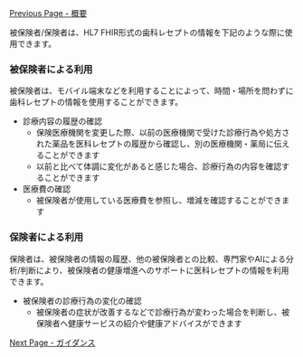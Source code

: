 [Previous Page - 概要](summary.html)

被保険者/保険者は、HL7 FHIR形式の歯科レセプトの情報を下記のような際に使用できます。
	
### 被保険者による利用
被保険者は、モバイル端末などを利用することによって、時間・場所を問わずに歯科レセプトの情報を使用することができます。
* 診療内容の履歴の確認
	* 保険医療機関を変更した際、以前の医療機関で受けた診療行為や処方された薬品を医科レセプトの履歴から確認し、別の医療機関・薬局に伝えることができます
	* 以前と比べて体調に変化があると感じた場合、診療行為の内容を確認することができます
* 医療費の確認
	* 被保険者が使用している医療費を参照し、増減を確認することができます

### 保険者による利用
保険者は、被保険者の情報の履歴、他の被保険者との比較、専門家やAIによる分析/判断により、被保険者の健康増進へのサポートに医科レセプトの情報を利用できます。
* 被保険者の診療行為の変化の確認
	* 被保険者の症状が改善するなどで診療行為が変わった場合を判断し、被保険者へ健康サービスの紹介や健康アドバイスができます


[Next Page - ガイダンス](guidance.html)